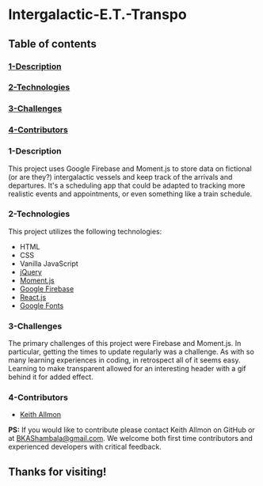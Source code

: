 # Intergalactic-E.T.-Transpo
  
## Table of contents
  
### [1-Description](https://github.com/Strangebrewer/RepoName#Description)
### [2-Technologies](https://github.com/Strangebrewer/RepoName#Technologies)
### [3-Challenges](https://github.com/Strangebrewer/RepoName#Challenges)
### [4-Contributors](https://github.com/Strangebrewer/RepoName#Contributors)

### 1-Description
This project uses Google Firebase and Moment.js to store data on fictional (or are they?) intergalactic vessels and keep track of the arrivals and departures. It's a scheduling app that could be adapted to tracking more realistic events and appointments, or even something like a train schedule.


### 2-Technologies
  This project utilizes the following technologies:
- HTML
- CSS
- Vanilla JavaScript
- [jQuery](https://jquery.com/)
- [Moment.js](https://momentjs.com/)
- [Google Firebase](https://firebase.google.com/)
- [React.js](https://reactjs.org/)
- [Google Fonts](https://fonts.google.com/)

### 3-Challenges
The primary challenges of this project were Firebase and Moment.js. In particular, getting the times to update regularly was a challenge. As with so many learning experiences in coding, in retrospect all of it seems easy. Learning to make transparent allowed for an interesting header with a gif behind it for added effect.

### 4-Contributors
- [Keith Allmon](https://github.com/Strangebrewer/)

**PS:** If you would like to contribute please contact Keith Allmon on GitHub or at BKAShambala@gmail.com. We welcome both first time contributors and experienced developers with critical feedback. 
## Thanks for visiting!
